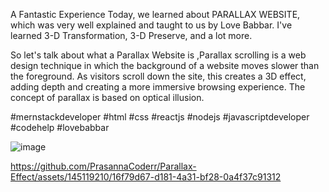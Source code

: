 A Fantastic Experience Today, we learned about PARALLAX WEBSITE, which was very well explained and taught to us by Love Babbar. I've learned 3-D Transformation, 3-D Preserve, and a lot more.

So let's talk about what a Parallax Website is ,Parallax scrolling is a web design technique in which the background of a website moves slower than the foreground. As visitors scroll down the site, this creates a 3D effect, adding depth and creating a more immersive browsing experience. The concept of parallax is based on optical illusion.

#mernstackdeveloper #html #css #reactjs #nodejs #javascriptdeveloper #codehelp #lovebabbar

![image](https://github.com/PrasannaCoderr/Parallax-Effect/assets/145119210/5232c474-e496-4f8b-8e2d-593b5cb99996)



https://github.com/PrasannaCoderr/Parallax-Effect/assets/145119210/16f79d67-d181-4a31-bf28-0a4f37c91312


